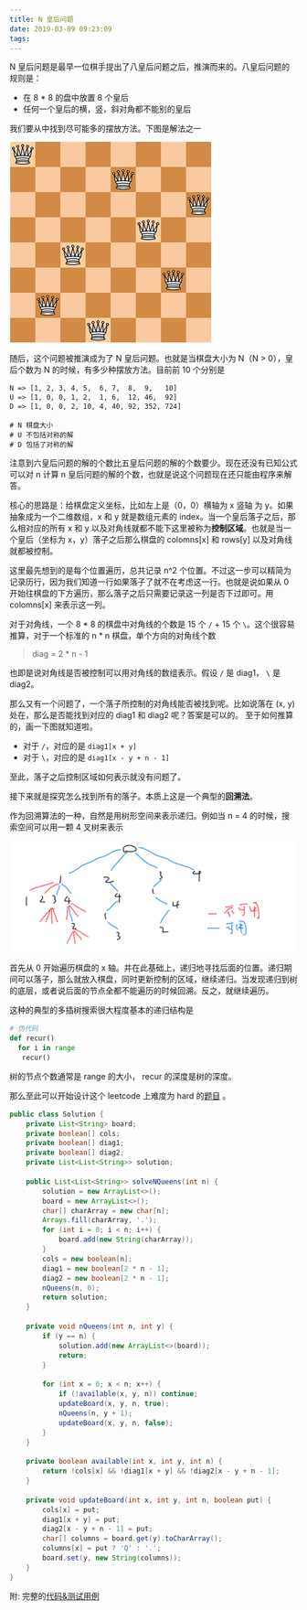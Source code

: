 ```yaml
---
title: N 皇后问题
date: 2019-03-09 09:23:09
tags: 
---
```


N 皇后问题是最早一位棋手提出了八皇后问题之后，推演而来的。八皇后问题的规则是：

* 在 8 * 8 的盘中放置 8 个皇后
* 任何一个皇后的横，竖，斜对角都不能别的皇后

我们要从中找到尽可能多的摆放方法。下图是解法之一

![八皇后问题](/img/eight-queen-chessborad.jpg)

随后，这个问题被推演成为了 N 皇后问题。也就是当棋盘大小为 N（N > 0），皇后个数为 N 的时候，有多少种摆放方法。目前前 10 个分别是

```
N => [1, 2, 3, 4, 5,  6, 7,  8,  9,   10]
U => [1, 0, 0, 1, 2,  1, 6,  12, 46,  92]
D => [1, 0, 0, 2, 10, 4, 40, 92, 352, 724]

# N 棋盘大小
# U 不包括对称的解
# D 包括了对称的解
```
注意到六皇后问题的解的个数比五皇后问题的解的个数要少。现在还没有已知公式可以对 n 计算 n 皇后问题的解的个数，也就是说这个问题现在还只能由程序来解答。

核心的思路是：给棋盘定义坐标，比如左上是（0，0）横轴为 x 竖轴 为 y。如果抽象成为一个二维数组，x 和 y 就是数组元素的 index。当一个皇后落子之后，那么相对应的所有 x 和 y 以及对角线就都不能下这里被称为**控制区域**。也就是当一个皇后（坐标为 x，y）落子之后那么棋盘的 colomns[x] 和 rows[y] 以及对角线就都被控制。

这里最先想到的是每个位置遍历，总共记录 n^2 个位置。不过这一步可以精简为记录历行，因为我们知道一行如果落子了就不在考虑这一行。也就是说如果从 0 开始往棋盘的下方遍历，那么落子之后只需要记录这一列是否下过即可。用 colomns[x] 来表示这一列。

对于对角线，一个 8 * 8 的棋盘中对角线的个数是 15 个 `/` + 15 个 `\`。这个很容易推算，对于一个标准的 n * n 棋盘，单个方向的对角线个数

> diag = 2 * n - 1

也即是说对角线是否被控制可以用对角线的数组表示。假设 `/` 是 diag1， `\` 是 diag2。

那么又有一个问题了，一个落子所控制的对角线能否被找到呢。比如说落在 (x, y) 处在，那么是否能找到对应的 diag1 和 diag2 呢？答案是可以的。 至于如何推算的，画一下图就知道啦。

* 对于  `/`，对应的是 `diag1[x + y]`
* 对于  `\`，对应的是 `diag1[x - y + n - 1]`

至此，落子之后控制区域如何表示就没有问题了。

接下来就是探究怎么找到所有的落子。本质上这是一个典型的**回溯法**。

作为回溯算法的一种，自然是用树形空间来表示递归。例如当 n = 4 的时候，搜索空间可以用一颗 4 叉树来表示
 
 ![](/img/4queens.jpg)

首先从 0 开始遍历棋盘的 x 轴。并在此基础上，递归地寻找后面的位置。递归期间可以落子，那么就放入棋盘，同时更新控制的区域，继续递归。当发现递归到树的底层，或者说后面的节点全都不能遍历的时候回溯。反之，就继续遍历。

 这种的典型的多插树搜索很大程度基本的递归结构是

 ``` python 
 # 伪代码
 def recur()
   for i in range
    recur()
 ```

 树的节点个数通常是 range 的大小， recur 的深度是树的深度。

 那么至此可以开始设计这个 leetcode 上难度为 hard 的[题目](https://leetcode.com/problems/n-queens/) 。

```java
public class Solution {
    private List<String> board;
    private boolean[] cols;
    private boolean[] diag1;
    private boolean[] diag2;
    private List<List<String>> solution;

    public List<List<String>> solveNQueens(int n) {
        solution = new ArrayList<>();
        board = new ArrayList<>();
        char[] charArray = new char[n];
        Arrays.fill(charArray, '.');
        for (int i = 0; i < n; i++) {
            board.add(new String(charArray));
        }
        cols = new boolean[n];
        diag1 = new boolean[2 * n - 1];
        diag2 = new boolean[2 * n - 1];
        nQueens(n, 0);
        return solution;
    }

    private void nQueens(int n, int y) {
        if (y == n) {
            solution.add(new ArrayList<>(board));
            return;
        }

        for (int x = 0; x < n; x++) {
            if (!available(x, y, n)) continue;
            updateBoard(x, y, n, true);
            nQueens(n, y + 1);
            updateBoard(x, y, n, false);
        }
    }

    private boolean available(int x, int y, int n) {
        return !cols[x] && !diag1[x + y] && !diag2[x - y + n - 1];
    }

    private void updateBoard(int x, int y, int n, boolean put) {
        cols[x] = put;
        diag1[x + y] = put;
        diag2[x - y + n - 1] = put;
        char[] columns = board.get(y).toCharArray();
        columns[x] = put ? 'Q' : '.';
        board.set(y, new String(columns));
    }
}
```
附: 完整的[代码&测试用例](https://github.com/razertory/java-code-lab/blob/master/src/main/java/org/razertory/javacodelab/backtrack/NQueen.java)
